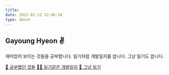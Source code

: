 ```yaml
---
title: 
date: 2022-01-12 12:46:34
type: about
---
```

## Gayoung Hyeon ✌️ ## 

재미있어 보이는 것들을 공부합니다.
일기처럼 개발일지를 씁니다. 그냥 일기도 씁니다.

[📝 공부했던 것들](/categories/Tech/)
[👩‍🔬 일기같은 개발일지](/categories/%EA%B0%9C%EB%B0%9C%EC%9D%BC%EC%A7%80/)
[📔 그냥 일기](/categories/Diary/)




